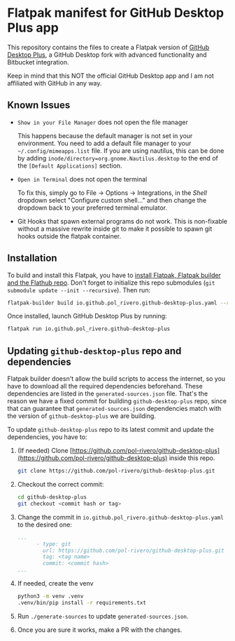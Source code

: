Flatpak manifest for GitHub Desktop Plus app
=======================================

This repository contains the files to create a Flatpak version of [GitHub Desktop Plus](https://github.com/pol-rivero/github-desktop-plus), a GitHub Desktop fork with advanced functionality and Bitbucket integration.

Keep in mind that this NOT the official GitHub Desktop app and I am not affiliated with GitHub in any way.

Known Issues
------------

- `Show in your File Manager` does not open the file manager

    This happens because the default manager is not set in your environment. You need to add a default file manager to your `~/.config/mimeapps.list` file. If you are using nautilus, this can be done by adding `inode/directory=org.gnome.Nautilus.desktop` to the end of the `[Default Applications]` section.

- `Open in Terminal` does not open the terminal

    To fix this, simply go to File -> Options -> Integrations, in the *Shell* dropdown select "Configure custom shell..." and then change the dropdown back to your preferred terminal emulator.

- Git Hooks that spawn external programs do not work. This is non-fixable without a massive rewrite inside git to make it possible to spawn git hooks outside the flatpak container.


Installation
------------

To build and install this Flatpak, you have to [install Flatpak, Flatpak builder and the Flathub repo](https://flatpak.org/setup/). Don't forget to initialize this repo submodules (`git submodule update --init --recursive`). Then run:

```sh
flatpak-builder build io.github.pol_rivero.github-desktop-plus.yaml --repo=repo --install --force-clean --install-deps-from=flathub
```

Once installed, launch GitHub Desktop Plus by running:

```sh
flatpak run io.github.pol_rivero.github-desktop-plus
```

Updating `github-desktop-plus` repo and dependencies
----------------------------------------

Flatpak builder doesn't allow the build scripts to access the internet, so you have to download all the required dependencies beforehand. These dependencies are listed in the `generated-sources.json` file. That's the reason we have a fixed commit for building `github-desktop-plus` repo, since that can guarantee that `generated-sources.json` dependencies match with the version of `github-desktop-plus` we are building.

To update `github-desktop-plus` repo to its latest commit and update the dependencies, you have to:

1. (If needed) Clone [https://github.com/pol-rivero/github-desktop-plus](https://github.com/pol-rivero/github-desktop-plus) inside this repo.

    ```sh
    git clone https://github.com/pol-rivero/github-desktop-plus.git
    ```

1. Checkout the correct commit:

    ```sh
    cd github-desktop-plus
    git checkout <commit hash or tag>
    ```

1. Change the commit in `io.github.pol_rivero.github-desktop-plus.yaml` to the desired one:

    ```yaml
    ...
          - type: git
            url: https://github.com/pol-rivero/github-desktop-plus.git
            tag: <tag name>
            commit: <commit hash>
    ...
    ```

1. If needed, create the venv

    ```sh
    python3 -m venv .venv
    .venv/bin/pip install -r requirements.txt
    ```

1. Run `./generate-sources` to update `generated-sources.json`.

1. Once you are sure it works, make a PR with the changes.
